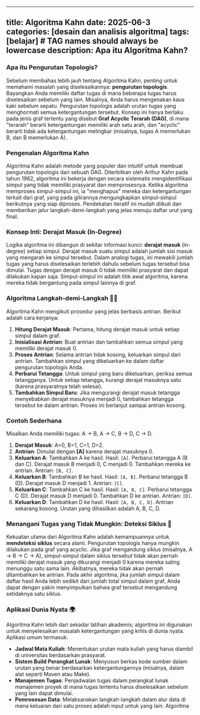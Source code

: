 ---

title: Algoritma Kahn
date: 2025-06-3
categories: \[desain dan analisis algoritma]
tags: \[belajar]     # TAG names should always be lowercase
description: Apa itu Algoritma Kahn?
------------------------------------

### Apa itu Pengurutan Topologis?

Sebelum membahas lebih jauh tentang Algoritma Kahn, penting untuk memahami masalah yang diselesaikannya: **pengurutan topologis**. Bayangkan Anda memiliki daftar tugas di mana beberapa tugas harus diselesaikan sebelum yang lain. Misalnya, Anda harus mengenakan kaus kaki sebelum sepatu. Pengurutan topologis adalah urutan tugas yang menghormati semua ketergantungan tersebut. Konsep ini hanya berlaku pada jenis graf tertentu yang disebut **Graf Acyclic Terarah (DAG)**, di mana "terarah" berarti ketergantungan memiliki arah satu arah, dan "acyclic" berarti tidak ada ketergantungan melingkar (misalnya, tugas A memerlukan B, dan B memerlukan A).

### Pengenalan Algoritma Kahn

Algoritma Kahn adalah metode yang populer dan intuitif untuk membuat pengurutan topologis dari sebuah DAG. Diterbitkan oleh Arthur Kahn pada tahun 1962, algoritma ini bekerja dengan secara sistematis mengidentifikasi simpul yang tidak memiliki prasyarat dan memprosesnya. Ketika algoritma memproses simpul-simpul ini, ia "menghapus" mereka dan ketergantungan terkait dari graf, yang pada gilirannya mengungkapkan simpul-simpul berikutnya yang siap diproses. Pendekatan iteratif ini mudah diikuti dan memberikan jalur langkah-demi-langkah yang jelas menuju daftar urut yang final.

### Konsep Inti: Derajat Masuk (In-Degree)

Logika algoritma ini dibangun di sekitar informasi kunci: **derajat masuk** (in-degree) setiap simpul. Derajat masuk suatu simpul adalah jumlah sisi masuk yang mengarah ke simpul tersebut. Dalam analogi tugas, ini mewakili jumlah tugas yang harus diselesaikan terlebih dahulu sebelum tugas tersebut bisa dimulai. Tugas dengan derajat masuk 0 tidak memiliki prasyarat dan dapat dilakukan kapan saja. Simpul-simpul ini adalah titik awal algoritma, karena mereka tidak bergantung pada simpul lainnya di graf.

### Algoritma Langkah-demi-Langkah 🚶‍♂️

Algoritma Kahn mengikuti prosedur yang jelas berbasis antrian. Berikut adalah cara kerjanya:

1. **Hitung Derajat Masuk**: Pertama, hitung derajat masuk untuk setiap simpul dalam graf.
2. **Inisialisasi Antrian**: Buat antrian dan tambahkan semua simpul yang memiliki derajat masuk 0.
3. **Proses Antrian**: Selama antrian tidak kosong, keluarkan simpul dari antrian. Tambahkan simpul yang dikeluarkan ke dalam daftar pengurutan topologis Anda.
4. **Perbarui Tetangga**: Untuk simpul yang baru dikeluarkan, periksa semua tetangganya. Untuk setiap tetangga, kurangi derajat masuknya satu (karena prasyaratnya telah selesai).
5. **Tambahkan Simpul Baru**: Jika mengurangi derajat masuk tetangga menyebabkan derajat masuknya menjadi 0, tambahkan tetangga tersebut ke dalam antrian.
   Proses ini berlanjut sampai antrian kosong.

### Contoh Sederhana

Misalkan Anda memiliki tugas: A → B, A → C, B → D, C → D.

1. **Derajat Masuk**: A=0, B=1, C=1, D=2.
2. **Antrian**: Dimulai dengan **\[A]** karena derajat masuknya 0.
3. **Keluarkan A**: Tambahkan A ke hasil. Hasil: `[A]`. Perbarui tetangga A (B dan C). Derajat masuk B menjadi 0, C menjadi 0. Tambahkan mereka ke antrian. Antrian: `[B, C]`.
4. **Keluarkan B**: Tambahkan B ke hasil. Hasil: `[A, B]`. Perbarui tetangga B (D). Derajat masuk D menjadi 1. Antrian: `[C]`.
5. **Keluarkan C**: Tambahkan C ke hasil. Hasil: `[A, B, C]`. Perbarui tetangga C (D). Derajat masuk D menjadi 0. Tambahkan D ke antrian. Antrian: `[D]`.
6. **Keluarkan D**: Tambahkan D ke hasil. Hasil: `[A, B, C, D]`. Antrian sekarang kosong. Urutan yang dihasilkan adalah A, B, C, D.

### Menangani Tugas yang Tidak Mungkin: Deteksi Siklus 🔄

Kekuatan utama dari Algoritma Kahn adalah kemampuannya untuk **mendeteksi siklus** secara alami. Pengurutan topologis hanya mungkin dilakukan pada graf yang acyclic. Jika graf mengandung siklus (misalnya, A → B → C → A), simpul-simpul dalam siklus tersebut tidak akan pernah memiliki derajat masuk yang dikurangi menjadi 0 karena mereka saling menunggu satu sama lain. Akibatnya, mereka tidak akan pernah ditambahkan ke antrian. Pada akhir algoritma, jika jumlah simpul dalam daftar hasil Anda lebih sedikit dari jumlah total simpul dalam graf, Anda dapat dengan yakin menyimpulkan bahwa graf tersebut mengandung setidaknya satu siklus.

### Aplikasi Dunia Nyata 🌍

Algoritma Kahn lebih dari sekadar latihan akademis; algoritma ini digunakan untuk menyelesaikan masalah ketergantungan yang kritis di dunia nyata. Aplikasi umum termasuk:

* **Jadwal Mata Kuliah**: Menentukan urutan mata kuliah yang harus diambil di universitas berdasarkan prasyarat.
* **Sistem Build Perangkat Lunak**: Menyusun berkas kode sumber dalam urutan yang benar berdasarkan ketergantungannya (misalnya, dalam alat seperti Maven atau Make).
* **Manajemen Tugas**: Penjadwalan tugas dalam perangkat lunak manajemen proyek di mana tugas tertentu harus diselesaikan sebelum yang lain dapat dimulai.
* **Pemrosesan Data**: Melaksanakan langkah-langkah dalam alur data di mana keluaran dari satu proses adalah input untuk yang lain.
Algoritma